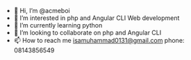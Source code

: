 - 👋 Hi, I’m @acmeboi
- 👀 I’m interested in php and Angular CLI Web development
- 🌱 I’m currently learning python
- 💞️ I’m looking to collaborate on php and Angular CLI
- 📫 How to reach me isamuhammad0131@gmail.com phone: 08143856549

<!---
acmeboi/acmeboi is a ✨ special ✨ repository because its `README.md` (this file) appears on your GitHub profile.
You can click the Preview link to take a look at your changes.
--->
